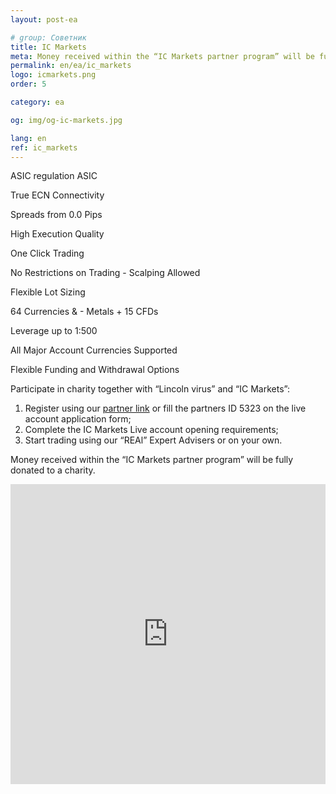 ```yaml
---
layout: post-ea

# group: Cоветник
title: IC Markets
meta: Money received within the “IC Markets partner program” will be fully donated to a charity.
permalink: en/ea/ic_markets
logo: icmarkets.png
order: 5

category: ea

og: img/og-ic-markets.jpg

lang: en
ref: ic_markets
---
```


ASIC regulation  ASIC

True ECN Connectivity

Spreads from 0.0 Pips

High Execution Quality

One Click Trading

No Restrictions on Trading - Scalping Allowed

Flexible Lot Sizing

64 Currencies & - Metals + 15 CFDs

Leverage up to 1:500

All Major Account Currencies Supported

Flexible Funding and Withdrawal Options

Participate in charity together with “Lincoln virus” and “IC Markets”:

  1. Register using our <a href="https://www.icmarkets.com/?camp=5323" target="_blank">partner link</a> or fill the partners ID 5323 on the live account application form;
  2. Complete the IC Markets Live account opening requirements;
  3. Start trading using our “REAl” Expert Advisers or on your own.

Money received within the “IC Markets partner program” will be fully donated to a charity.

<iframe frameborder="0" height="480" src="https://secure.icmarkets.com//Partner/Widget/PriceWidget/5323" width="100%"></iframe>


